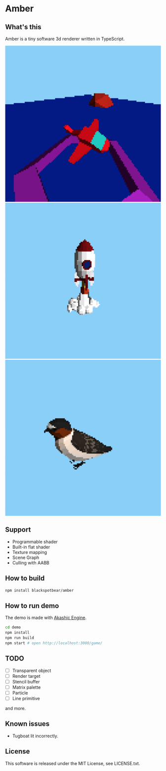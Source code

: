 # Amber

## What's this

Amber is a tiny software 3d renderer written in TypeScript.

![Flight](./flight.png "Flight")
![Rocket](./rocket.png "Rocket")
![Bird](./bird.png "Bird")

## Support

* Programmable shader
* Built-in flat shader
* Texture mapping
* Scene Graph
* Culling with AABB

## How to build

```sh
npm install blackspotbear/amber
```

## How to run demo

The demo is made with [Akashic Engine](https://github.com/akashic-games/akashic-engine/).

```sh
cd demo
npm install
npm run build
npm start # open http://localhost:3000/game/
```

## TODO

* [ ] Transparent object
* [ ] Render target
* [ ] Stencil buffer
* [ ] Matrix palette
* [ ] Particle
* [ ] Line primitive

and more.

## Known issues

* Tugboat lit incorrectly.

## License

This software is released under the MIT License, see LICENSE.txt.
